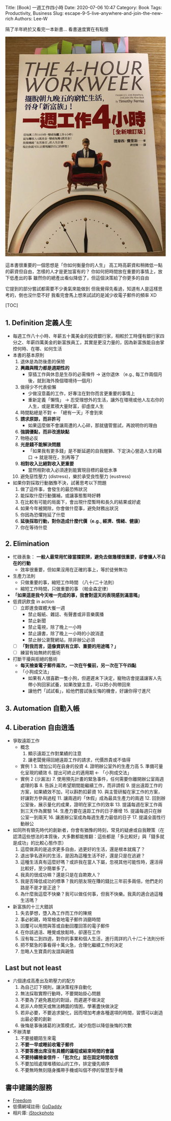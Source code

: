 Title: [Book] 一週工作四小時
Date: 2020-07-06 10:47
Category: Book
Tags: Productivity, Business
Slug: escape-9-5-live-anywhere-and-join-the-new-rich
Authors: Lee-W

隔了半年終於又看完一本新書...
看書速度實在有點慢

![escape-9-5-live-anywhere-and-join-the-new-rich](/images/books/escape-9-5-live-anywhere-and-join-the-new-rich.jpeg)

<!--more-->

這本書很重要的一個思想是「你如何衡量你的人生」
高工時高薪資和稍微低一點的薪資但自由，怎樣的人才是更加富有的？
你如何把時間放在重要的事情上，放下低產出的事
雖然你的總產出看似降低了，但這個決策給了你更多的自由

它提到的部分嘗試都需要不少勇氣來能做到
但我覺得先看過，知道有人是這樣思考的，倒也沒什麼不好
我看完會馬上想來試試的是減少收電子郵件的頻率 XD

[TOC]

## 1. Definition 定義人生
* 每週工作八十小時、年薪五十萬美金的投資銀行家，相較於工時僅有銀行家四分之、年薪四萬美金的新富族員工，其實是更沒力量的，因為新富族能自由掌控何時、在哪、如何生活
* 本書的基本原則
    1. 退休是為防後患的保險
    2. **興趣與精力都是週期性的**
        * 穿插工作與休息是生存的必需條件 → 迷你退休 （e.g., 每工作兩個月後，就到海外換個環境待一個月）
    3. 做得少不代表偷懶
        * 少做沒意義的工作，好專注在對你而言更重要的事情上
        * 重新定義「懶惰」 → 忍受理想外的生活，讓外在環境或他人左右你的人生，或是累積大量財富，卻虛度人生
    4. 時間點總是不對 ← 「總有一天」不會到來
    5. **請求原諒，而非許可**
        * 如果這麼做不會讓周遭的人心碎，那就儘管嘗試，再說明你的理由
    6. **強調優點，而非改進缺點**
    7. 物極必反
    8. **光是錢不能解決問題**
        * 「如果我有更多錢」是不斷延遲的自我醒獅、下定決心營造人生的藉口 → 就是現在，別再等了
    9. **相對收入比絕對收入更重要**
        * 當然相對收入必須達到能實現目標的最低水準
    10. 避免惡性壓力 (distress)，樂於承受良性壓力 (eustress)
* 如果你對採取行動猶豫不決，試著思考以下問題
    1. 做了這件事，會發生的最恐怖狀況
    2. 能採取什麼行動彌補，或讓事態暫時好轉
    3. 在比較有可能的局面下，會出現什麼暫時和長久的結果或好處
    4. 如果今年被開除，你會做什麼事，避免財務出狀況
    5. 你因為恐懼拖延了什麼
    6. **延後採取行動，對你造成什麼代價（e.g., 經濟、情緒、健康）**
    7. 你在等待什麼

## 2. Elimination
* 忙碌表象： **一般人最常用忙碌當擋箭牌，避免去做幾樣很重要，卻會攘人不自在的行動**
    * 效率很重要，但如果沒用在正確的事上，等於徒勞無功
* 生產力法則
    * 只做重要的事，縮短工作時間 （八十/二十法則）
    * 縮短工作時間，只做重要的事 （帕金森定律）
* **「如果這是我今天唯一完成的事，我會對這天的表現感到滿意嗎」**
* 低資訊飲食 in action
    * [ ] 立即進食媒體大餐一週
        * 禁止報紙、雜誌、有聲書或非音樂廣播
        * 禁止新聞
        * 禁止電視，除了晚上一小時
        * 禁止讀書，除了晚上一小時的小說消遣
        * 禁止辦公瀏覽網站，除非辦公必須
    * [ ] **「對我而言，這像資訊有立即、重要的用途嗎？」**
    * [ ] 練習有始無終的藝術
* 打斷干擾與拒絕的藝術
    * **每天檢查電子郵件兩次，一次在午餐前，另一次在下午四點**
    * 「小狗成交法」
        * 如果有人很喜歡一隻小狗，但遲遲未下決定，寵物店會提議讓客人先帶小狗回家試養，如果改變主意，可以把小狗帶回來
        * 讓他們「試試看」，給他們嘗試後反悔的機會，好讓你得寸進尺

## 3. Automation 自動入帳

## 4. Liberation 自由逍遙
* 爭取遠距工作
    * 概念
        1. 顯示遠距工作對業績的注意
        2. 讓老闆覺得回絕遠距工作的請求，代價昂貴或不值得
    * 實例 1
        3. 增加公司在自身的投資
        4. 證明辦公室外的生產力高
        5. 準備可量化呈現的績效
        6. 提出可終止的適用期 <- 「小狗成交法」
    * 實例 2 (沙漏法)
        7. 使用預先計畫的緊急事件，任何需要你離開辦公室兩週處理的事
        8. 告訴上司希望期間能繼續工作，而非請假
        9. 提出遠距工作的方案，如果績效不加，可以斟酌扣薪資
        10. 與主管研擬在家工作的方案，好讓對方參與過程
        11. 讓兩週的「休假」成為最具生產力的兩週
        12. 回到辦公室後，展示量化的成果，證明在家工作的效率
        13. 提議每週在家工作兩到三天作為實驗
        14. 生產力要在遠距工作的日子爆增
        15. 提議每週只在辦公室一到兩天
        16. 讓進辦公室成為每週生產力最低的日子
        17. 提議全面性行動辦公
* 如同所有領先時代的創新者，你會有猶豫的時刻，常見的疑慮或自我鞭策（在認清這些想法的本質後，大多數都能推翻：這些都是「多比較好」與「錢多就是成功」的比較心態作祟）
    1. 這麼做真的是追求更多自由，過更好的生活，還是根本就瘋了？
    2. 退出爭名逐利的生活，是因為這種生活不好，還是只是在逃避？
    3. 這種生活真有這麼好嗎？或許我在當人下屬，忽視其他可能性時，還活得比較好，至少簡單多了。
    4. 我真的很成功嘛？還是只是在自欺欺人？
    5. 我是否降低成功的標準？我的朋友現在賺的錢比三年前多兩倍，他們走的路是不是才是正途？
    6. 為什麼我這麼不快樂？我可以做任何事，但我不快樂。我真的適合過這種生活嗎？
* 新富族的十三大錯誤
    1. 失去夢想，墮入為工作而工作的陳規
    2. 事必躬親，時常檢查地電子郵件消磨時間
    3. 回覆可以用問與答或自動回覆回答的電子郵件
    4. 在你該過活、睡覺或放鬆時，卻還在工作
    5. 沒有每二到四週，對你的事業和個人生活，進行周詳的八十/二十法則分析
    6. 把不緊急的事看得十萬火急，合理化繼續工作的決定
    7. 忽略人生寶貴的友誼與親情

## Last but not least
* 六個達成高產出及啲壓力的配方
    1. 為自己訂下規則，讓決策程序自動化
    2. 無法採取實際行動時，不要開始掛心問題
    3. 不要為了避免尷尬的對話，而遲遲不做決定
    4. 若非人命關天或無法轉圜的情困，學著盡快做決定
    5. 若非必要，不要追求變化，因而增加考慮各種選項的時間，習慣可以創造出最必要的創新
    6. 後悔是事後諸葛的決策模式，減少抱怨以降低後悔的次數
* 不辦清單
    1. 不要接聽陌生來電
    2. **不要一早或睡前收電子郵件**
    3. **不要答應出席沒有具體的議程或結束時間的會議**
    4. **不要持續檢查信件 - 「批次化」並在固定時間收信**
    5. 不要加班處理堆積如山的工作，排定優先順序
    6. 不要無時無刻隨身攜帶手機或叫個不停的智慧型手機

## 書中建議的服務
* [Freedom](https://freedom.to/features)
* 低價網域註冊: [GoDaddy](https://tw.godaddy.com/offers/domains)
* 相片庫: [iStockphoto](https://www.istockphoto.com/)
